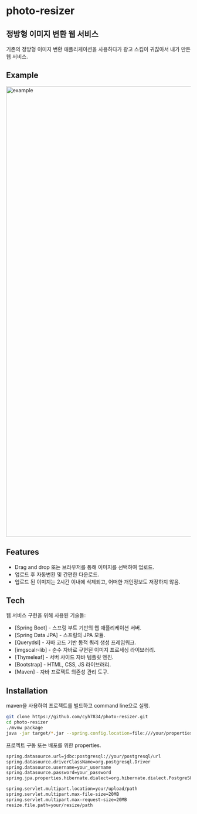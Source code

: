 # photo-resizer
## 정방형 이미지 변환 웹 서비스

기존의 정방형 이미지 변환 애플리케이션을 사용하다가 광고 스킵이 귀찮아서 내가 만든 웹 서비스.

## Example

<img width="1226" alt="example" src="https://user-images.githubusercontent.com/48938462/182008871-de37a020-630b-4cdd-bed6-96df2d65aa45.png">

## Features

- Drag and drop 또는 브라우저를 통해 이미지를 선택하여 업로드.
- 업로드 후 자동변환 및 간편한 다운로드.
- 업로드 된 이미지는 2시간 이내에 삭제되고, 어떠한 개인정보도 저장하지 않음.

## Tech

웹 서비스 구현을 위해 사용된 기술들:

- [Spring Boot] - 스프링 부트 기반의 웹 애플리케이션 서버.
- [Spring Data JPA] - 스프링의 JPA 모듈.
- [Querydsl] - 자바 코드 기반 동적 쿼리 생성 프레임워크.
- [imgscalr-lib] - 순수 자바로 구현된 이미지 프로세싱 라이브러리.
- [Thymeleaf] - 서버 사이드 자바 템플릿 엔진.
- [Bootstrap] - HTML, CSS, JS 라이브러리.
- [Maven] - 자바 프로젝트 의존성 관리 도구.

## Installation

maven을 사용하여 프로젝트를 빌드하고 command line으로 실행.
```sh
git clone https://github.com/cyh7834/photo-resizer.git
cd photo-resizer
./mvnw package
java -jar target/*.jar --spring.config.location=file:///your/properties/file/path
```

프로젝트 구동 또는 배포를 위한 properties. <br/>
```sh
spring.datasource.url=jdbc:postgresql://your/postgresql/url
spring.datasource.driverClassName=org.postgresql.Driver
spring.datasource.username=your_username
spring.datasource.password=your_password
spring.jpa.properties.hibernate.dialect=org.hibernate.dialect.PostgreSQLDialect

spring.servlet.multipart.location=your/upload/path
spring.servlet.multipart.max-file-size=20MB
spring.servlet.multipart.max-request-size=20MB
resize.file.path=your/resize/path
```
